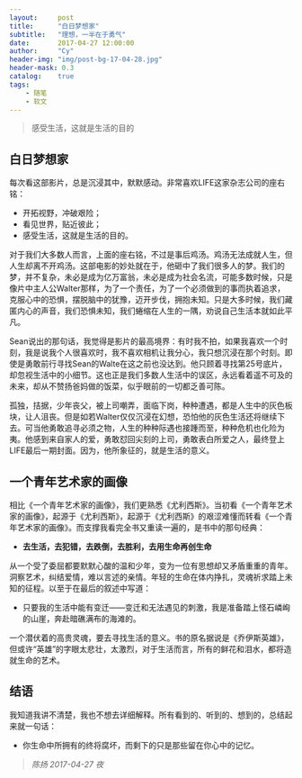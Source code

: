 ```yaml
---
layout:     post
title:      "白日梦想家"
subtitle:   "理想，一半在于勇气"
date:       2017-04-27 12:00:00
author:     "Cy"
header-img: "img/post-bg-17-04-28.jpg"
header-mask: 0.3
catalog:    true
tags:
    - 随笔
    - 软文
---
```




> 感受生活，这就是生活的目的


## 白日梦想家

每次看这部影片，总是沉浸其中，默默感动。非常喜欢LIFE这家杂志公司的座右铭：

* 开拓视野，冲破艰险；
* 看见世界，贴近彼此；
* 感受生活，这就是生活的目的。

对于我们大多数人而言，上面的座右铭，不过是事后鸡汤。鸡汤无法成就人生，但人生却离不开鸡汤。这部电影的妙处就在于，他砸中了我们很多人的梦。我们的梦，并不复杂，未必是成为亿万富翁，未必是成为社会名流，可能多数时候，只是像片中主人公Walter那样，为了一个责任，为了一个必须做到的事而执着追求，克服心中的恐惧，摆脱脑中的犹豫，迈开步伐，拥抱未知。只是大多时候，我们藏匿内心的声音，我们恐惧未知，我们蜷缩在人生的一隅，劝说自己生活本就如此平凡。

Sean说出的那句话，我觉得是影片的最高境界：有时我不拍，如果我喜欢一个时刻，我是说我个人很喜欢时，我不喜欢相机让我分心，我只想沉浸在那个时刻。即使是勇敢前行寻找Sean的Walte在这之前也没达到。他只顾着寻找第25号底片，却忽视生活中的小细节。这也正是我们多数人生活中的误区，永远看着遥不可及的未来，却从不赞扬爸妈做的饭菜，似乎眼前的一切都乏善可陈。

孤独，拮据，少年丧父，被上司嘲弄，面临下岗，种种遭遇，都是人生中的灰色板块，让人沮丧。但是如若Walter仅仅沉浸在幻想，恐怕他的灰色生活还将继续下去。可当他勇敢追寻必须之物，人生的种种际遇也接踵而至，种种危机也化险为夷。他感到来自家人的爱，勇敢怼回尖刻的上司，勇敢表白所爱之人，最终登上LIFE最后一期封面。因为，他所象征的，就是生活的意义。

## 一个青年艺术家的画像

相比《一个青年艺术家的画像》，我们更熟悉《尤利西斯》。当初看《一个青年艺术家的画像》，起源于《尤利西斯》，起源于《尤利西斯》的艰涩难懂而转看《一个青年艺术家的画像》。而支撑我看完全书又重读一遍的，是书中的那句经典：

* **去生活，去犯错，去跌倒，去胜利，去用生命再创生命**

从一个受了委屈都要默默心酸的温和少年，变为一位有思想却又矛盾重重的青年。洞察艺术，纠结爱情，难以言述的亲情。年轻的生命在体内挣扎，灵魂祈求踏上未知的征程。以至于在最后的叙述中写道：

* 只要我的生活中能有变迁——变迁和无法遇见的刺激，我是准备踏上怪石嶙峋的山崖，奔赴暗礁满布的海滩的。

一个潜伏着的高贵灵魂，要去寻找生活的意义。书的原名据说是《乔伊斯英雄》，但或许“英雄”的字眼太悲壮，太激烈，对于生活而言，所有的鲜花和泪水，都将造就生命的艺术。

## 结语

我知道我讲不清楚，我也不想去详细解释。所有看到的、听到的、想到的，总结起来就一句话：

* 你生命中所拥有的终将腐坏，而剩下的只是那些留在你心中的记忆。
                                                                                  
>*陈扬   2017-04-27 夜*





